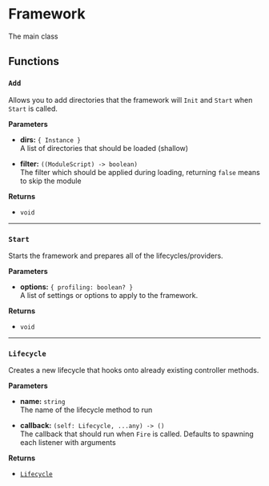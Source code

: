 # Framework

The main class

## Functions

### `Add`

Allows you to add directories that the framework will `Init` and `Start` when `Start` is called.

**Parameters**

- **dirs:** `{ Instance }`\
A list of directories that should be loaded (shallow)

- **filter:** `((ModuleScript) -> boolean)` <Badge type="warning" text="OPTIONAL" />\
The filter which should be applied during loading, returning `false` means to skip the module

**Returns**

- `void`

---

### `Start`

Starts the framework and prepares all of the lifecycles/providers.

**Parameters**

- **options:** `{ profiling: boolean? }` <Badge type="warning" text="OPTIONAL" />\
A list of settings or options to apply to the framework.

**Returns**

- `void`

---

### `Lifecycle`

Creates a new lifecycle that hooks onto already existing controller methods.

**Parameters**

- **name:** `string`\
The name of the lifecycle method to run

- **callback:** `(self: Lifecycle, ...any) -> ()` <Badge type="warning" text="OPTIONAL" />\
The callback that should run when `Fire` is called. Defaults to spawning each listener with arguments

**Returns**

- [`Lifecycle`](./lifecycle.md)
